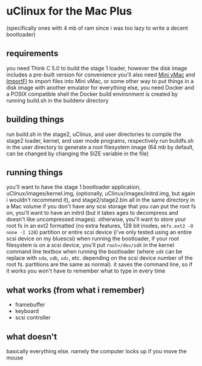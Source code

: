 # uClinux for the Mac Plus
(specifically ones with 4 mb of ram since i was too lazy to write a decent bootloader)

## requirements
you need Think C 5.0 to build the stage 1 loader, however the disk image includes a pre-built version for convenience
you'll also need [Mini vMac](https://www.gryphel.com/c/minivmac/index.html) and [ImportFl](https://www.gryphel.com/c/minivmac/extras/importfl/) to import files into Mini vMac, or some other way to put things in a disk image with another emulator
for everything else, you need Docker and a POSIX compatible shell
the Docker build environment is created by running build.sh in the buildenv directory

## building things
run build.sh in the stage2, uClinux, and user directories to compile the stage2 loader, kernel, and user mode programs, respectively
run buildfs.sh in the user directory to generate a root filesystem image (64 mb by default, can be changed by changing the SIZE variable in the file)

## running things
 you'll want to have the stage 1 bootloader application, uClinux/images/kernel.img, (optionally, uClinux/images/initrd.img, but again i wouldn't recommend it), and stage2/stage2.bin all in the same directory in a Mac volume
if you don't have any scsi storage that you can put the root fs on, you'll want to have an initrd (but it takes ages to decompress and doesn't like uncompressed images). otherwise, you'll want to store your root fs in an ext2 formatted (no extra features, 128 bit inodes, `mkfs.ext2 -O none -I 128`) partition or entire scsi device (i've only tested using an entire scsi device on my bluescsi)
when running the bootloader, if your root filesystem is on a scsi device, you'll put `root=/dev/sdX` in the kernel command line textbox when running the bootloader (where `sdX` can be replace with `sda`, `sdb`, `sdc`, etc. depending on the scsi device number of the root fs. partitions are the same as normal). it saves the command line, so if it works you won't have to remember what to type in every time

## what works (from what i remember)
- framebuffer
- keyboard
- scsi controller

## what doesn't
basically everything else. namely the computer locks up if you move the mouse
